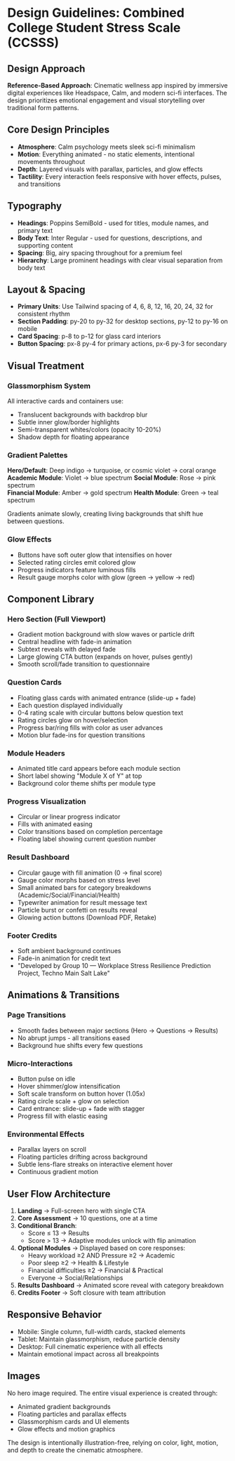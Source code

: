 # Design Guidelines: Combined College Student Stress Scale (CCSSS)

## Design Approach
**Reference-Based Approach**: Cinematic wellness app inspired by immersive digital experiences like Headspace, Calm, and modern sci-fi interfaces. The design prioritizes emotional engagement and visual storytelling over traditional form patterns.

## Core Design Principles
- **Atmosphere**: Calm psychology meets sleek sci-fi minimalism
- **Motion**: Everything animated - no static elements, intentional movements throughout
- **Depth**: Layered visuals with parallax, particles, and glow effects
- **Tactility**: Every interaction feels responsive with hover effects, pulses, and transitions

## Typography
- **Headings**: Poppins SemiBold - used for titles, module names, and primary text
- **Body Text**: Inter Regular - used for questions, descriptions, and supporting content
- **Spacing**: Big, airy spacing throughout for a premium feel
- **Hierarchy**: Large prominent headings with clear visual separation from body text

## Layout & Spacing
- **Primary Units**: Use Tailwind spacing of 4, 6, 8, 12, 16, 20, 24, 32 for consistent rhythm
- **Section Padding**: py-20 to py-32 for desktop sections, py-12 to py-16 on mobile
- **Card Spacing**: p-8 to p-12 for glass card interiors
- **Button Spacing**: px-8 py-4 for primary actions, px-6 py-3 for secondary

## Visual Treatment

### Glassmorphism System
All interactive cards and containers use:
- Translucent backgrounds with backdrop blur
- Subtle inner glow/border highlights
- Semi-transparent whites/colors (opacity 10-20%)
- Shadow depth for floating appearance

### Gradient Palettes
**Hero/Default**: Deep indigo → turquoise, or cosmic violet → coral orange
**Academic Module**: Violet → blue spectrum
**Social Module**: Rose → pink spectrum  
**Financial Module**: Amber → gold spectrum
**Health Module**: Green → teal spectrum

Gradients animate slowly, creating living backgrounds that shift hue between questions.

### Glow Effects
- Buttons have soft outer glow that intensifies on hover
- Selected rating circles emit colored glow
- Progress indicators feature luminous fills
- Result gauge morphs color with glow (green → yellow → red)

## Component Library

### Hero Section (Full Viewport)
- Gradient motion background with slow waves or particle drift
- Central headline with fade-in animation
- Subtext reveals with delayed fade
- Large glowing CTA button (expands on hover, pulses gently)
- Smooth scroll/fade transition to questionnaire

### Question Cards
- Floating glass cards with animated entrance (slide-up + fade)
- Each question displayed individually
- 0-4 rating scale with circular buttons below question text
- Rating circles glow on hover/selection
- Progress bar/ring fills with color as user advances
- Motion blur fade-ins for question transitions

### Module Headers
- Animated title card appears before each module section
- Short label showing "Module X of Y" at top
- Background color theme shifts per module type

### Progress Visualization
- Circular or linear progress indicator
- Fills with animated easing
- Color transitions based on completion percentage
- Floating label showing current question number

### Result Dashboard
- Circular gauge with fill animation (0 → final score)
- Gauge color morphs based on stress level
- Small animated bars for category breakdowns (Academic/Social/Financial/Health)
- Typewriter animation for result message text
- Particle burst or confetti on results reveal
- Glowing action buttons (Download PDF, Retake)

### Footer Credits
- Soft ambient background continues
- Fade-in animation for credit text
- "Developed by Group 10 — Workplace Stress Resilience Prediction Project, Techno Main Salt Lake"

## Animations & Transitions

### Page Transitions
- Smooth fades between major sections (Hero → Questions → Results)
- No abrupt jumps - all transitions eased
- Background hue shifts every few questions

### Micro-Interactions
- Button pulse on idle
- Hover shimmer/glow intensification
- Soft scale transform on button hover (1.05x)
- Rating circle scale + glow on selection
- Card entrance: slide-up + fade with stagger
- Progress fill with elastic easing

### Environmental Effects
- Parallax layers on scroll
- Floating particles drifting across background
- Subtle lens-flare streaks on interactive element hover
- Continuous gradient motion

## User Flow Architecture

1. **Landing** → Full-screen hero with single CTA
2. **Core Assessment** → 10 questions, one at a time
3. **Conditional Branch**:
   - Score ≤ 13 → Results
   - Score > 13 → Adaptive modules unlock with flip animation
4. **Optional Modules** → Displayed based on core responses:
   - Heavy workload ≥2 AND Pressure ≥2 → Academic
   - Poor sleep ≥2 → Health & Lifestyle  
   - Financial difficulties ≥2 → Financial & Practical
   - Everyone → Social/Relationships
5. **Results Dashboard** → Animated score reveal with category breakdown
6. **Credits Footer** → Soft closure with team attribution

## Responsive Behavior
- Mobile: Single column, full-width cards, stacked elements
- Tablet: Maintain glassmorphism, reduce particle density
- Desktop: Full cinematic experience with all effects
- Maintain emotional impact across all breakpoints

## Images
No hero image required. The entire visual experience is created through:
- Animated gradient backgrounds
- Floating particles and parallax effects
- Glassmorphism cards and UI elements
- Glow effects and motion graphics

The design is intentionally illustration-free, relying on color, light, motion, and depth to create the cinematic atmosphere.
